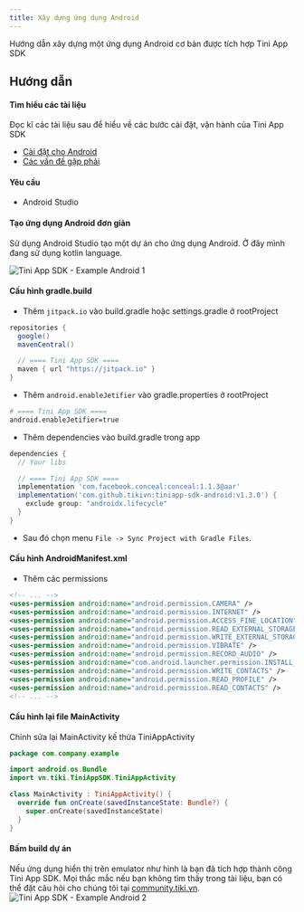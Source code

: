 ```yaml
---
title: Xây dựng ứng dụng Android
---
```


Hướng dẫn xây dựng một ứng dụng Android cơ bản được tích hợp Tini App SDK

## Hướng dẫn

#### Tìm hiểu các tài liệu

Đọc kĩ các tài liệu sau để hiểu về các bước cài đặt, vận hành của Tini App SDK

- [Cài đặt cho Android](/docs/sdk/setup-for-android)
- [Các vấn đề gặp phải](/docs/sdk/troubleshooting)

#### Yêu cầu

- Android Studio

#### Tạo ứng dụng Android đơn giản

Sử dụng Android Studio tạo một dự án cho ứng dụng Android. Ở đây mình đang sử dụng kotlin language.

<img src="/img/sdk/example-android-1.png"  alt="Tini App SDK - Example Android 1"/>

#### Cấu hình gradle.build

- Thêm `jitpack.io` vào build.gradle hoặc settings.gradle ở rootProject

```groovy
repositories {
  google()
  mavenCentral()

  // ==== Tini App SDK ====
  maven { url "https://jitpack.io" }
}
```

- Thêm `android.enableJetifier` vào gradle.properties ở rootProject

```bash
# ==== Tini App SDK ====
android.enableJetifier=true
```

- Thêm dependencies vào build.gradle trong app

```groovy
dependencies {
  // Your libs

  // ==== Tini App SDK ====
  implementation 'com.facebook.conceal:conceal:1.1.3@aar'
  implementation('com.github.tikivn:tiniapp-sdk-android:v1.3.0') {
    exclude group: "androidx.lifecycle"
  }
}
```

- Sau đó chọn menu `File -> Sync Project with Gradle Files`.

#### Cấu hình AndroidManifest.xml

- Thêm các permissions

```xml
<!-- ... -->
<uses-permission android:name="android.permission.CAMERA" />
<uses-permission android:name="android.permission.INTERNET" />
<uses-permission android:name="android.permission.ACCESS_FINE_LOCATION" />
<uses-permission android:name="android.permission.READ_EXTERNAL_STORAGE" />
<uses-permission android:name="android.permission.WRITE_EXTERNAL_STORAGE" />
<uses-permission android:name="android.permission.VIBRATE" />
<uses-permission android:name="android.permission.RECORD_AUDIO" />
<uses-permission android:name="com.android.launcher.permission.INSTALL_SHORTCUT" />
<uses-permission android:name="android.permission.WRITE_CONTACTS" />
<uses-permission android:name="android.permission.READ_PROFILE" />
<uses-permission android:name="android.permission.READ_CONTACTS" />
<!-- ... -->
```

#### Cấu hình lại file MainActivity

Chỉnh sửa lại MainActivity kế thừa TiniAppActivity

```kotlin
package com.company.example

import android.os.Bundle
import vn.tiki.TiniAppSDK.TiniAppActivity

class MainActivity : TiniAppActivity() {
  override fun onCreate(savedInstanceState: Bundle?) {
    super.onCreate(savedInstanceState)
  }
}
```

#### Bấm build dự án

Nếu ứng dụng hiển thị trên emulator như hình là bạn đã tích hợp thành công Tini App SDK. Mọi thắc mắc nếu bạn không tìm thấy trong tài liệu, bạn có thể đặt câu hỏi cho chúng tôi tại [community.tiki.vn](https://community.tiki.vn).
<img src="/img/sdk/example-android-2.png" alt="Tini App SDK - Example Android 2"/>
